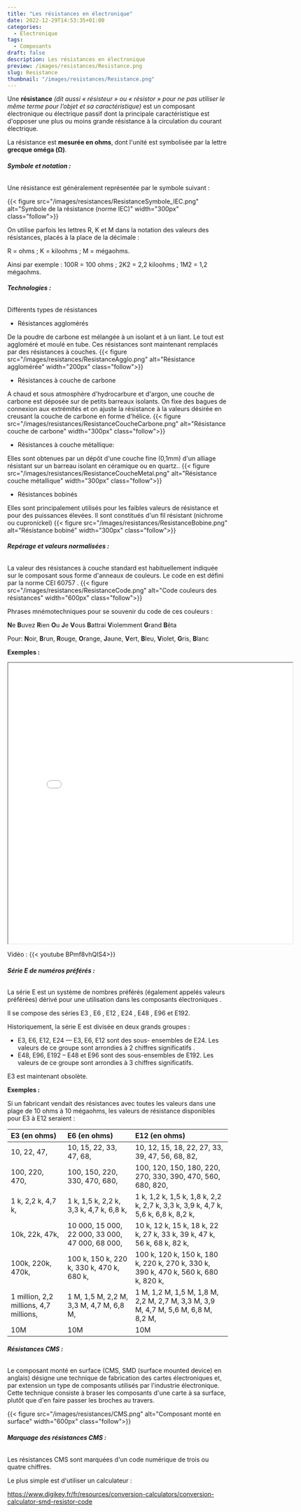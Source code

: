 ```yaml
---
title: "Les résistances en électronique"
date: 2022-12-29T14:53:35+01:00
categories:
  - Electronique
tags:
  - Composants
draft: false
description: Les résistances en électronique
preview: /images/resistances/Resistance.png
slug: Resistance
thumbnail: "/images/resistances/Resistance.png"
---
```


Une **résistance** *(dit aussi « résisteur » ou « résistor » pour ne pas utiliser le même terme pour l’objet et sa caractéristique)* est un composant électronique ou électrique passif dont la principale caractéristique est d'opposer une plus ou moins grande résistance à la circulation du courant électrique.

La résistance est **mesurée en ohms**, dont l'unité est symbolisée par la lettre **grecque oméga (Ω)**.

###### __Symbole et notation :__
Une résistance est généralement représentée par le symbole suivant :

{{< figure src="/images/resistances/ResistanceSymbole_IEC.png" alt="Symbole de la résistance (norme IEC)" width="300px" class="follow">}}

On utilise parfois les lettres R, K et M dans la notation des valeurs des résistances, placés à la place de la décimale :

R = ohms ; K = kiloohms ; M = mégaohms.

Ainsi par exemple : 100R = 100 ohms ; 2K2 = 2,2 kiloohms ; 1M2 = 1,2 mégaohms.

###### __Technologies :__

Différents types de résistances

+ Résistances agglomérés

De la poudre de carbone est mélangée à un isolant et à un liant. Le tout est aggloméré et moulé en tube. Ces résistances sont maintenant remplacés par des résistances à couches.
{{< figure src="/images/resistances/ResistanceAgglo.png" alt="Résistance agglomérée"  width="200px" class="follow">}} 


+ Résistances à couche de carbone

A chaud et sous atmosphère d'hydrocarbure et d'argon, une couche de carbone est déposée sur de petits barreaux isolants. On fixe des bagues de connexion aux extrémités et on ajuste la résistance à la valeurs désirée en creusant la couche de carbone en forme d'hélice.
{{< figure src="/images/resistances/ResistanceCoucheCarbone.png" alt="Résistance couche de carbone"  width="300px" class="follow">}} 

+ Résistances à couche métallique: 

Elles sont obtenues par un dépôt d'une couche fine (0,1mm) d'un alliage résistant sur un barreau isolant  en céramique ou en quartz.. 
{{< figure src="/images/resistances/ResistanceCoucheMetal.png" alt="Résistance couche métallique"  width="300px" class="follow">}} 

+ Résistances bobinés

Elles sont principalement utilisés pour les faibles valeurs de résistance et pour des puissances élevées. Il sont constitués d'un fil résistant (nichrome ou cupronickel)
{{< figure src="/images/resistances/ResistanceBobine.png" alt="Résistance bobiné"  width="300px" class="follow">}} 

###### __Repérage et valeurs normalisées :__

La valeur des résistances à couche standard est habituellement indiquée sur le composant sous forme d'anneaux de couleurs. Le code en est défini par la norme CEI 60757 .
{{< figure src="/images/resistances/ResistanceCode.png" alt="Code couleurs des résistances"  width="600px" class="follow">}} 

Phrases mnémotechniques pour se souvenir du code de ces couleurs :

**N**e **B**uvez **R**ien **O**u **J**e **V**ous **B**attrai **V**iolemment **G**rand **B**êta

Pour: **N**oir, **B**run, **R**ouge, **O**range, **J**aune, **V**ert, **B**leu, **V**iolet, **G**ris, **B**lanc


**Exemples :**

<iframe src="/html/code couleurs/index.html"  scrolling="no" width="650" height="640"></iframe>


Vidéo :
{{< youtube BPmf8vhQIS4>}}

###### __Série E de numéros préférés :__

La série E est un système de nombres préférés (également appelés valeurs préférées) dérivé pour une utilisation dans les composants électroniques .

Il se compose des séries E3 , E6 , E12 , E24 , E48 , E96 et E192.

Historiquement, la série E est divisée en deux grands groupes :

+ E3, E6, E12, E24 — E3, E6, E12 sont des sous- ensembles de E24. Les valeurs de ce groupe sont arrondies à 2 chiffres significatifs .
+ E48, E96, E192 – E48 et E96 sont des sous-ensembles de E192. Les valeurs de ce groupe sont arrondies à 3 chiffres significatifs.

E3 est maintenant obsolète.

**Exemples :**

Si un fabricant vendait des résistances avec toutes les valeurs dans une plage de 10 ohms à 10 mégaohms, les valeurs de résistance disponibles pour E3 à E12 seraient :

|E3 (en ohms)         |E6 (en ohms)           |E12 (en ohms)                                             |
|:---                 |:---                   |:---                                                      |
|10, 22, 47,          |10, 15, 22, 33, 47, 68,|10, 12, 15, 18, 22, 27, 33, 39, 47, 56, 68, 82,           |
|100, 220, 470,|100, 150, 220, 330, 470, 680,|100, 120, 150, 180, 220, 270, 330, 390, 470, 560, 680, 820,|
|1 k, 2,2 k, 4,7 k,|1 k, 1,5 k, 2,2 k, 3,3 k, 4,7 k, 6,8 k,|1 k, 1,2 k, 1,5 k, 1,8 k, 2,2 k, 2,7 k, 3,3 k, 3,9 k, 4,7 k, 5,6 k, 6,8 k, 8,2 k,|
|10k, 22k, 47k,|10 000, 15 000, 22 000, 33 000, 47 000, 68 000,|10 k, 12 k, 15 k, 18 k, 22 k, 27 k, 33 k, 39 k, 47 k, 56 k, 68 k, 82 k, |
|100k, 220k, 470k,|100 k, 150 k, 220 k, 330 k, 470 k, 680 k,|100 k, 120 k, 150 k, 180 k, 220 k, 270 k, 330 k, 390 k, 470 k, 560 k, 680 k, 820 k,|
|1 million, 2,2 millions, 4,7 millions,|1 M, 1,5 M, 2,2 M, 3,3 M, 4,7 M, 6,8 M,|1 M, 1,2 M, 1,5 M, 1,8 M, 2,2 M, 2,7 M, 3,3 M, 3,9 M, 4,7 M, 5,6 M, 6,8 M, 8,2 M, |
|10M|10M|10M|
		
###### __Résistances CMS :__

Le composant monté en surface (CMS, SMD (surface mounted device) en anglais) désigne une technique de fabrication des cartes électroniques et, par extension un type de composants utilisés par l'industrie électronique. Cette technique consiste à braser les composants d'une carte à sa surface, plutôt que d'en faire passer les broches au travers.

{{< figure src="/images/resistances/CMS.png" alt="Composant monté en surface"  width="600px" class="follow">}} 

###### __Marquage des résistances CMS :__

Les résistances CMS sont marquées d'un code numérique de trois ou quatre chiffres.

Le plus simple est d'utiliser un calculateur :

https://www.digikey.fr/fr/resources/conversion-calculators/conversion-calculator-smd-resistor-code






